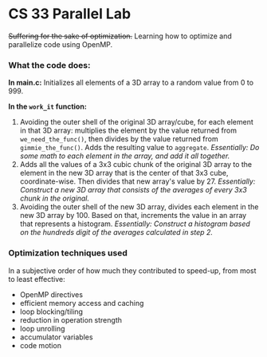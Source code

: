 # CS 33 Parallel Lab
~~Suffering for the sake of optimization.~~ Learning how to optimize and parallelize code using OpenMP.

### What the code does:
__In main.c:__ Initializes all elements of a 3D array to a random value from 0 to 999.

__In the `work_it` function:__ 
1. Avoiding the outer shell of the original 3D array/cube, for each element in that 3D array: multiplies the element by the value returned from `we_need_the_func()`, then divides by the value returned from `gimmie_the_func()`. Adds the resulting value to `aggregate`. _Essentially: Do some math to each element in the array, and add it all together._
2. Adds all the values of a 3x3 cubic chunk of the original 3D array to the element in the new 3D array that is the center of that 3x3 cube, coordinate-wise. Then divides that new array's value by 27. _Essentially: Construct a new 3D array that consists of the averages of every 3x3 chunk in the original._
3. Avoiding the outer shell of the new 3D array, divides each element in the new 3D array by 100. Based on that, increments the value in an array that represents a histogram. _Essentially: Construct a histogram based on the hundreds digit of the averages calculated in step 2._

### Optimization techniques used
In a subjective order of how much they contributed to speed-up, from most to least effective:

* OpenMP directives
* efficient memory access and caching
* loop blocking/tiling 
* reduction in operation strength
* loop unrolling
* accumulator variables
* code motion

